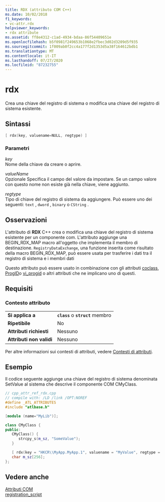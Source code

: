 ```yaml
---
title: RDX (attributo COM C++)
ms.date: 10/02/2018
f1_keywords:
- vc-attr.rdx
helpviewer_keywords:
- rdx attribute
ms.assetid: ff8e4312-c1ad-4934-bdaa-86f54409651e
ms.openlocfilehash: b5f0981f249653b1068e2fbec3d02d3209d5f935
ms.sourcegitcommit: 1f009ab0f2cc4a177f2d1353d5a38f164612bdb1
ms.translationtype: MT
ms.contentlocale: it-IT
ms.lasthandoff: 07/27/2020
ms.locfileid: "87232755"
---
```

# <a name="rdx"></a>rdx

Crea una chiave del registro di sistema o modifica una chiave del registro di sistema esistente.

## <a name="syntax"></a>Sintassi

```cpp
[ rdx(key, valuename=NULL, regtype) ]
```

### <a name="parameters"></a>Parametri

*key*<br/>
Nome della chiave da creare o aprire.

*valueName*<br/>
Opzionale Specifica il campo del valore da impostare. Se un campo valore con questo nome non esiste già nella chiave, viene aggiunto.

*regtype*<br/>
Tipo di chiave del registro di sistema da aggiungere. Può essere uno dei seguenti: `text` , `dword` , `binary` o `CString` .

## <a name="remarks"></a>Osservazioni

L'attributo di **RDX** C++ crea o modifica una chiave del registro di sistema esistente per un componente com. L'attributo aggiunge una BEGIN_RDX_MAP macro all'oggetto che implementa il membro di destinazione. `RegistryDataExchange`, una funzione inserita come risultato della macro BEGIN_RDX_MAP, può essere usata per trasferire i dati tra il registro di sistema e i membri dati

Questo attributo può essere usato in combinazione con gli attributi [coclass](coclass.md), [ProgID](progid.md)o [vi_progid](vi-progid.md) o altri attributi che ne implicano uno di questi.

## <a name="requirements"></a>Requisiti

### <a name="attribute-context"></a>Contesto attributo

|||
|-|-|
|**Si applica a**|**`class`** o **`struct`** membro|
|**Ripetibile**|No|
|**Attributi richiesti**|Nessuno|
|**Attributi non validi**|Nessuno|

Per altre informazioni sui contesti di attributi, vedere [Contesti di attributi](cpp-attributes-com-net.md#contexts).

## <a name="example"></a>Esempio

Il codice seguente aggiunge una chiave del registro di sistema denominata SetValue al sistema che descrive il componente COM CMyClass.

```cpp
// cpp_attr_ref_rdx.cpp
// compile with: /LD /link /OPT:NOREF
#define _ATL_ATTRIBUTES
#include "atlbase.h"

[module (name="MyLib")];

class CMyClass {
public:
   CMyClass() {
      strcpy_s(m_sz, "SomeValue");
   }

   [ rdx(key = "HKCR\\MyApp.MyApp.1", valuename = "MyValue", regtype = "text")]
   char m_sz[256];
};
```

## <a name="see-also"></a>Vedere anche

[Attributi COM](com-attributes.md)<br/>
[registration_script](registration-script.md)
